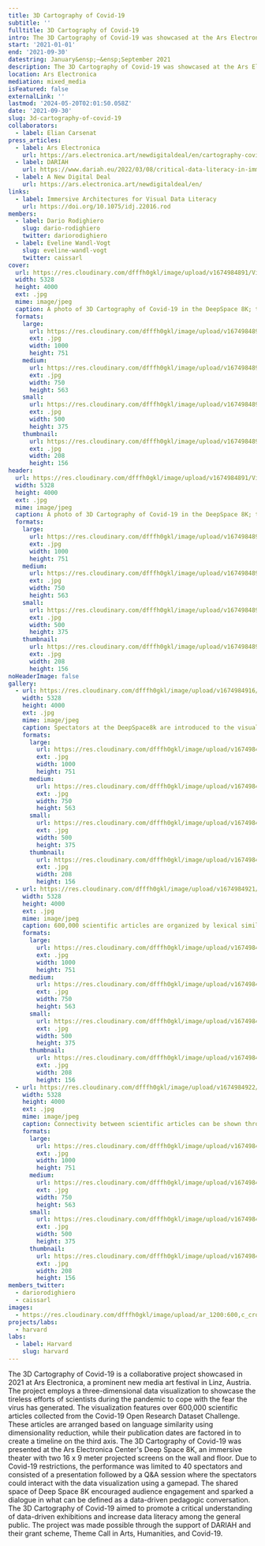 ```yaml
---
title: 3D Cartography of Covid-19
subtitle: ''
fulltitle: 3D Cartography of Covid-19
intro: The 3D Cartography of Covid-19 was showcased at the Ars Electronica 2021. The project aimed to highlight scientists' hard work and dedication during the Covid-19 pandemic through a network visualization featuring over 600,000 scientific articles. The results were presented in the Deep Space 8K theater, promoting data-driven exhibitions for data literacy.
start: '2021-01-01'
end: '2021-09-30'
datestring: January&ensp;–&ensp;September 2021
description: The 3D Cartography of Covid-19 was showcased at the Ars Electronica 2021. The project aimed to highlight scientists' hard work and dedication during the…
location: Ars Electronica
mediation: mixed_media
isFeatured: false
externalLink: ''
lastmod: '2024-05-20T02:01:50.058Z'
date: '2021-09-30'
slug: 3d-cartography-of-covid-19
collaborators:
  - label: Elian Carsenat
press_articles:
  - label: Ars Electronica
    url: https://ars.electronica.art/newdigitaldeal/en/cartography-covid-19-research/
  - label: DARIAH
    url: https://www.dariah.eu/2022/03/08/critical-data-literacy-in-immersive-digital-spaces/
  - label: A New Digital Deal
    url: https://ars.electronica.art/newdigitaldeal/en/
links:
  - label: Immersive Architectures for Visual Data Literacy
    url: https://doi.org/10.1075/idj.22016.rod
members:
  - label: Dario Rodighiero
    slug: dario-rodighiero
    twitter: dariorodighiero
  - label: Eveline Wandl-Vogt
    slug: eveline-wandl-vogt
    twitter: caissarl
cover:
  url: https://res.cloudinary.com/dfffh0gkl/image/upload/v1674984891/Visualisierung_saemtlicher_Covid_Papers_im_Deep_Space_auf_Ars_Electroni_4_b6d1591492.jpg
  width: 5328
  height: 4000
  ext: .jpg
  mime: image/jpeg
  caption: A photo of 3D Cartography of Covid-19 in the DeepSpace 8K; the speaker is presenting the visual method.
  formats:
    large:
      url: https://res.cloudinary.com/dfffh0gkl/image/upload/v1674984892/large_Visualisierung_saemtlicher_Covid_Papers_im_Deep_Space_auf_Ars_Electroni_4_b6d1591492.jpg
      ext: .jpg
      width: 1000
      height: 751
    medium:
      url: https://res.cloudinary.com/dfffh0gkl/image/upload/v1674984892/medium_Visualisierung_saemtlicher_Covid_Papers_im_Deep_Space_auf_Ars_Electroni_4_b6d1591492.jpg
      ext: .jpg
      width: 750
      height: 563
    small:
      url: https://res.cloudinary.com/dfffh0gkl/image/upload/v1674984893/small_Visualisierung_saemtlicher_Covid_Papers_im_Deep_Space_auf_Ars_Electroni_4_b6d1591492.jpg
      ext: .jpg
      width: 500
      height: 375
    thumbnail:
      url: https://res.cloudinary.com/dfffh0gkl/image/upload/v1674984892/thumbnail_Visualisierung_saemtlicher_Covid_Papers_im_Deep_Space_auf_Ars_Electroni_4_b6d1591492.jpg
      ext: .jpg
      width: 208
      height: 156
header:
  url: https://res.cloudinary.com/dfffh0gkl/image/upload/v1674984891/Visualisierung_saemtlicher_Covid_Papers_im_Deep_Space_auf_Ars_Electroni_4_b6d1591492.jpg
  width: 5328
  height: 4000
  ext: .jpg
  mime: image/jpeg
  caption: A photo of 3D Cartography of Covid-19 in the DeepSpace 8K; the speaker is presenting the visual method.
  formats:
    large:
      url: https://res.cloudinary.com/dfffh0gkl/image/upload/v1674984892/large_Visualisierung_saemtlicher_Covid_Papers_im_Deep_Space_auf_Ars_Electroni_4_b6d1591492.jpg
      ext: .jpg
      width: 1000
      height: 751
    medium:
      url: https://res.cloudinary.com/dfffh0gkl/image/upload/v1674984892/medium_Visualisierung_saemtlicher_Covid_Papers_im_Deep_Space_auf_Ars_Electroni_4_b6d1591492.jpg
      ext: .jpg
      width: 750
      height: 563
    small:
      url: https://res.cloudinary.com/dfffh0gkl/image/upload/v1674984893/small_Visualisierung_saemtlicher_Covid_Papers_im_Deep_Space_auf_Ars_Electroni_4_b6d1591492.jpg
      ext: .jpg
      width: 500
      height: 375
    thumbnail:
      url: https://res.cloudinary.com/dfffh0gkl/image/upload/v1674984892/thumbnail_Visualisierung_saemtlicher_Covid_Papers_im_Deep_Space_auf_Ars_Electroni_4_b6d1591492.jpg
      ext: .jpg
      width: 208
      height: 156
noHeaderImage: false
gallery:
  - url: https://res.cloudinary.com/dfffh0gkl/image/upload/v1674984916/19_DARIAH_c_AES_My_Trinh_Mueller_Gardiner_7e2e41fd2e.jpg
    width: 5328
    height: 4000
    ext: .jpg
    mime: image/jpeg
    caption: Spectators at the DeepSpace8k are introduced to the visual method
    formats:
      large:
        url: https://res.cloudinary.com/dfffh0gkl/image/upload/v1674984917/large_19_DARIAH_c_AES_My_Trinh_Mueller_Gardiner_7e2e41fd2e.jpg
        ext: .jpg
        width: 1000
        height: 751
      medium:
        url: https://res.cloudinary.com/dfffh0gkl/image/upload/v1674984917/medium_19_DARIAH_c_AES_My_Trinh_Mueller_Gardiner_7e2e41fd2e.jpg
        ext: .jpg
        width: 750
        height: 563
      small:
        url: https://res.cloudinary.com/dfffh0gkl/image/upload/v1674984918/small_19_DARIAH_c_AES_My_Trinh_Mueller_Gardiner_7e2e41fd2e.jpg
        ext: .jpg
        width: 500
        height: 375
      thumbnail:
        url: https://res.cloudinary.com/dfffh0gkl/image/upload/v1674984917/thumbnail_19_DARIAH_c_AES_My_Trinh_Mueller_Gardiner_7e2e41fd2e.jpg
        ext: .jpg
        width: 208
        height: 156
  - url: https://res.cloudinary.com/dfffh0gkl/image/upload/v1674984921/07_DARIAH_c_AES_My_Trinh_Mueller_Gardiner_e1705f401c.jpg
    width: 5328
    height: 4000
    ext: .jpg
    mime: image/jpeg
    caption: 600,000 scientific articles are organized by lexical similarity and time; in white the keywords illustrating the topics of specific clusters.
    formats:
      large:
        url: https://res.cloudinary.com/dfffh0gkl/image/upload/v1674984922/large_07_DARIAH_c_AES_My_Trinh_Mueller_Gardiner_e1705f401c.jpg
        ext: .jpg
        width: 1000
        height: 751
      medium:
        url: https://res.cloudinary.com/dfffh0gkl/image/upload/v1674984923/medium_07_DARIAH_c_AES_My_Trinh_Mueller_Gardiner_e1705f401c.jpg
        ext: .jpg
        width: 750
        height: 563
      small:
        url: https://res.cloudinary.com/dfffh0gkl/image/upload/v1674984923/small_07_DARIAH_c_AES_My_Trinh_Mueller_Gardiner_e1705f401c.jpg
        ext: .jpg
        width: 500
        height: 375
      thumbnail:
        url: https://res.cloudinary.com/dfffh0gkl/image/upload/v1674984921/thumbnail_07_DARIAH_c_AES_My_Trinh_Mueller_Gardiner_e1705f401c.jpg
        ext: .jpg
        width: 208
        height: 156
  - url: https://res.cloudinary.com/dfffh0gkl/image/upload/v1674984922/34_DARIAH_c_AES_My_Trinh_Mueller_Gardiner_eceb97074a.jpg
    width: 5328
    height: 4000
    ext: .jpg
    mime: image/jpeg
    caption: Connectivity between scientific articles can be shown through the gamepad
    formats:
      large:
        url: https://res.cloudinary.com/dfffh0gkl/image/upload/v1674984923/large_34_DARIAH_c_AES_My_Trinh_Mueller_Gardiner_eceb97074a.jpg
        ext: .jpg
        width: 1000
        height: 751
      medium:
        url: https://res.cloudinary.com/dfffh0gkl/image/upload/v1674984924/medium_34_DARIAH_c_AES_My_Trinh_Mueller_Gardiner_eceb97074a.jpg
        ext: .jpg
        width: 750
        height: 563
      small:
        url: https://res.cloudinary.com/dfffh0gkl/image/upload/v1674984924/small_34_DARIAH_c_AES_My_Trinh_Mueller_Gardiner_eceb97074a.jpg
        ext: .jpg
        width: 500
        height: 375
      thumbnail:
        url: https://res.cloudinary.com/dfffh0gkl/image/upload/v1674984923/thumbnail_34_DARIAH_c_AES_My_Trinh_Mueller_Gardiner_eceb97074a.jpg
        ext: .jpg
        width: 208
        height: 156
members_twitter:
  - dariorodighiero
  - caissarl
images:
  - https://res.cloudinary.com/dfffh0gkl/image/upload/ar_1200:600,c_crop/c_limit,h_1200,w_600/v1674984891/Visualisierung_saemtlicher_Covid_Papers_im_Deep_Space_auf_Ars_Electroni_4_b6d1591492.jpg
projects/labs:
  - harvard
labs:
  - label: Harvard
    slug: harvard
---
```

The 3D Cartography of Covid-19 is a collaborative project showcased in 2021 at Ars Electronica, a prominent new media art festival in Linz, Austria. The project employs a three-dimensional data visualization to showcase the tireless efforts of scientists during the pandemic to cope with the fear the virus has generated.
The visualization features over 600,000 scientific articles collected from the Covid-19 Open Research Dataset Challenge. These articles are arranged based on language similarity using dimensionality reduction, while their publication dates are factored in to create a timeline on the third axis. 
The 3D Cartography of Covid-19 was presented at the Ars Electronica Center's Deep Space 8K, an immersive theater with two 16 x 9 meter projected screens on the wall and floor. Due to Covid-19 restrictions, the performance was limited to 40 spectators and consisted of a presentation followed by a Q&A session where the spectators could interact with the data visualization using a gamepad. The shared space of Deep Space 8K encouraged audience engagement and sparked a dialogue in what can be defined as a data-driven pedagogic conversation.
The 3D Cartography of Covid-19 aimed to promote a critical understanding of data-driven exhibitions and increase data literacy among the general public. The project was made possible through the support of DARIAH and their grant scheme, Theme Call in Arts, Humanities, and Covid-19.
